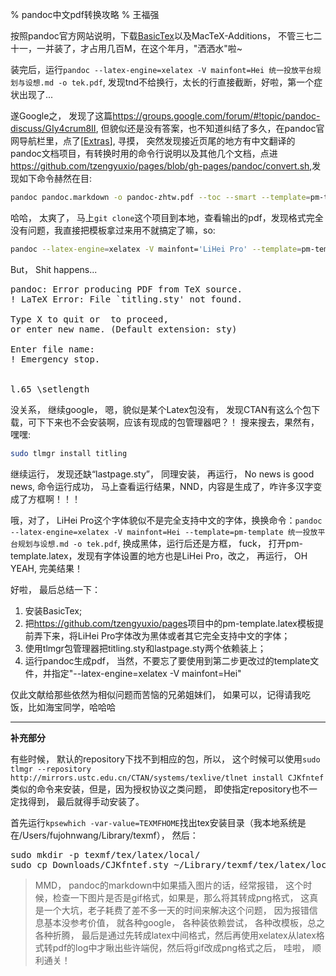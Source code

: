 % pandoc中文pdf转换攻略
% 王福强

按照pandoc官方网站说明，下载[BasicTex](http://www.tug.org/mactex/morepackages.html)以及MacTeX-Additions， 不管三七二十一，一并装了，才占用几百M，在这个年月，"洒洒水"啦~

装完后，运行`pandoc --latex-engine=xelatex -V mainfont=Hei 统一投放平台规划与设想.md -o tek.pdf`, 发现tnd不给换行，太长的行直接截断，好啦，第一个症状出现了...

遂Google之， 发现了这篇<https://groups.google.com/forum/#!topic/pandoc-discuss/GIy4crum8II>, 但貌似还是没有答案，也不知道纠结了多久，在pandoc官网导航栏里，点了[[Extras](https://github.com/jgm/pandoc/wiki/Pandoc-Extras)], 寻摸， 突然发现接近页尾的地方有中文翻译的pandoc文档项目，有转换时用的命令行说明以及其他几个文档，点进<https://github.com/tzengyuxio/pages/blob/gh-pages/pandoc/convert.sh>,发现如下命令赫然在目:

```bash
pandoc pandoc.markdown -o pandoc-zhtw.pdf --toc --smart --template=pm-template --latex-engine=xelatex -V mainfont='LiHei Pro'
```

哈哈， 太爽了， 马上`git clone`这个项目到本地，查看输出的pdf，发现格式完全没有问题，我直接把模板拿过来用不就搞定了嘛，so:

```bash
pandoc --latex-engine=xelatex -V mainfont='LiHei Pro' --template=pm-template 统一投放平台规划与设想.md -o tek.pdf
```

But， Shit happens...

<pre>
pandoc: Error producing PDF from TeX source.
! LaTeX Error: File `titling.sty' not found.

Type X to quit or <RETURN> to proceed,
or enter new name. (Default extension: sty)

Enter file name:
! Emergency stop.
<read *>

l.65 \setlength
</pre>

没关系， 继续google， 嗯，貌似是某个Latex包没有， 发现CTAN有这么个包下载，可下下来也不会安装啊，应该有现成的包管理器吧？！ 搜来搜去，果然有，嘿嘿:

```bash
sudo tlmgr install titling
```

继续运行， 发现还缺“lastpage.sty”， 同理安装， 再运行， No news is good news, 命令运行成功， 马上查看运行结果，NND，内容是生成了，咋许多汉字变成了方框啊！！！

哦，对了， LiHei Pro这个字体貌似不是完全支持中文的字体，换换命令：`pandoc --latex-engine=xelatex -V mainfont=Hei --template=pm-template 统一投放平台规划与设想.md -o tek.pdf`, 换成黑体，运行后还是方框， fuck， 打开pm-template.latex，发现有字体设置的地方也是LiHei Pro，改之， 再运行， OH YEAH, 完美结果！

好啦， 最后总结一下：

1. 安装BasicTex;
2. 把<https://github.com/tzengyuxio/pages>项目中的pm-template.latex模板提前弄下来，将LiHei Pro字体改为黑体或者其它完全支持中文的字体；
3. 使用tlmgr包管理器把titling.sty和lastpage.sty两个依赖装上；
4. 运行pandoc生成pdf， 当然，不要忘了要使用到第二步更改过的template文件，并指定"--latex-engine=xelatex -V mainfont=Hei"

仅此文献给那些依然为相似问题而苦恼的兄弟姐妹们， 如果可以，记得请我吃饭，比如海宝同学，哈哈哈

---

**补充部分**

有些时候， 默认的repository下找不到相应的包，所以， 这个时候可以使用`sudo tlmgr --repository http://mirrors.ustc.edu.cn/CTAN/systems/texlive/tlnet install CJKfntef`类似的命令来安装，但是，因为授权协议之类问题， 即使指定repository也不一定找得到， 最后就得手动安装了。

首先运行`kpsewhich -var-value=TEXMFHOME`找出tex安装目录（我本地系统是在/Users/fujohnwang/Library/texmf）， 然后：
<pre>
sudo mkdir -p texmf/tex/latex/local/
sudo cp Downloads/CJKfntef.sty ~/Library/texmf/tex/latex/local
</pre>


> MMD， pandoc的markdown中如果插入图片的话，经常报错， 这个时候，检查一下图片是否是gif格式，如果是，那么将其转成png格式， 这真是一个大坑，老子耗费了差不多一天的时间来解决这个问题， 因为报错信息基本没参考价值， 就各种google， 各种装依赖尝试， 各种改模板，总之各种折腾， 最后是通过先转成latex中间格式，然后再使用xelatex从latex格式转pdf的log中才瞅出些许端倪，然后将gif改成png格式之后， 哇啦， 顺利通关！



